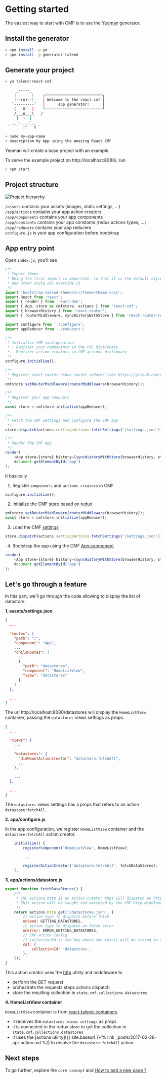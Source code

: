 # Getting started

The easiest way to start with CMF is to use the [Yeoman](http://yeoman.io/) generator.

## Install the generator

```bash
> npm install -g yo
> npm install -g generator-talend
```

## Generate your project

```bash
> yo talend:react-cmf

     _-----_
    |       |    ╭──────────────────────────╮
    |--(o)--|    │ Welcome to the react-cmf │
   `---------´   │      app generator!      │
    ( _´U`_ )    ╰──────────────────────────╯
    /___A___\   /
     |  ~  |
   __'.___.'__
 ´   `  |° ´ Y `

> name my-app-name
> description My App using the amazing React CMF
```

Yeoman will create a base project with an example.

To serve the example project on http://localhost:8080/, run

```bash
> npm start
```

## Project structure

![Project hierarchy](../assets/Getting-started-hierarchy.png)

`/assets` contains your assets (images, static settings, ...)<br>
`/app/actions` contains your app action creators<br>
`/app/components` contains your app components<br>
`/app/constants` contains your app constants (redux actions types, ...)<br>
`/app/reducers` contains your app reducers<br>
`configure.js` is your app configuration before bootstrap<br>

## App entry point

Open `index.js`, you'll see

```javascript
/**
 * Import theme.
 * Being the first import is important, so that it is the default style
 * and other style can override it
 */
import 'bootstrap-talend-theme/src/theme/theme.scss';
import React from 'react';
import { render } from 'react-dom';
import { App, store as cmfstore, actions } from 'react-cmf';
import { browserHistory } from 'react-router';
import { routerMiddleware, syncHistoryWithStore } from 'react-router-redux';

import configure from './configure';
import appReducer from './reducers';

/**
 * Initialize CMF configuration
 * - Register your components in the CMF dictionary
 * - Register action creators in CMF actions dictionary
 */
configure.initialize();

/**
 * Register react-router-redux router reducer (see https://github.com/reactjs/react-router-redux)
 */
cmfstore.setRouterMiddleware(routerMiddleware(browserHistory));

/**
 * Register your app reducers
 */
const store = cmfstore.initialize(appReducer);

/**
 * Fetch the CMF settings and configure the CMF app
 */
store.dispatch(actions.settingsActions.fetchSettings('/settings.json'));

/**
 * Render the CMF App
 */
render(
	<App store={store} history={syncHistoryWithStore(browserHistory, store)} />,
	document.getElementById('app')
);
```

It basically
1. Register `components` and `actions creators` in CMF

```javascript
configure.initialize();
```

2. Initialize the CMF [store](../src/store.md) based on [redux](http://redux.js.org/)

```javascript
cmfstore.setRouterMiddleware(routerMiddleware(browserHistory));
const store = cmfstore.initialize(appReducer);
```

3. Load the CMF [settings](../src/settings.md)
```javascript
store.dispatch(actions.settingsActions.fetchSettings('/settings.json'));
```

4. Bootstrap the app using the CMF [App component](../src/App.md)

```javascript
render(
	<App store={store} history={syncHistoryWithStore(browserHistory, store)} />,
	document.getElementById('app')
);
```

## Let's go through a feature

In this part, we'll go through the code allowing to display the list of datastore.

**1. assets/settings.json**
```json
{
  ...

  "routes": {
    "path": "/",
    "component": "App",
    ...
    "childRoutes": [
      ...
      {
        "path": "datastores",
        "component": "HomeListView",
        "view": "datastores"
      }
    ]
  },

  ...
}
```

The url http://localhost:8080/datastores will display the `HomeListView` container, passing the `datastores` views settings as props.

```json
{
  ...

  "views": {
    ...

    "datastores": {
      "didMountActionCreator": "datastore:fetchAll",
      ...
    },

    ...
  },

  ...
}
```

The `datastores` views settings has a props that refers to an action `datastore:fetchAll`.

**2. app/configure.js**

In the app configuration, we register `HomeListView` container and the `datastore:fetchAll` action creator.

```javascript
	initialize() {
		registerComponent('HomeListView', HomeListView);

		...

		registerActionCreator('datastore:fetchAll', fetchDataStores);
	},
```

**3. app/actions/datastore.js**

```javascript
export function fetchDataStores() {
	/**
	 * CMF actions.http is an action creator that will dispatch an http action.
	 * This action will be caught and executed by the CMF http middleware
	 */
	return actions.http.get('/datastores.json', {
		// action type to dispatch before fetch
		onSend: GETTING_DATASTORES,
		// action type to dispatch on fetch error
		onError: ERROR_GETTING_DATASTORES,
		// CMF action config
		// collectionId is the key where the result will be stored in app state
		cmf: {
			collectionId: 'datastores',
		},
	});
}
```

This action creator uses the [http](../src/middlewares/http/index.md) utility and middleware to
* perform the GET request
* orchestrate the requests steps actions dispatch
* store the resulting collection in `state.cmf.collections.datastores`

**4. HomeListView container**

`HomeListView` container is from [react-talend-containers](https://github.com/Talend/ui/tree/master/packages/containers).
* it receives the `datastores views settings` as props
* it is connected to the redux store to get the collection in `state.cmf.collections.datastores`
* it uses the [actions utility]({{ site.baseurl }}{% link _posts/2017-02-28-api-action.md %}) to resolve the `datastore:fetchAll` action.

## Next steps

To go further, explore the `core concept` and [How to add a new page ?](how-to-add-a-new-page.md)
